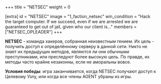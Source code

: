 +++
title = "NETSEC"
weight = 0

[extra]
id = "NETSEC"
image = "1_faction_netsec"
win_condition = "Hack the target computer. If we succeed, even if we are arrested we are guaranteed to get out of jail, given who our client is..."
members = ["NETSEC_OPLEADER"]
+++

**NETSEC** - команда хакеров, собранная неизвестным гением.
Их цель - получить доступ к определённому серверу в данной сети.
Никто не знает их предыдущих методов, являются ли они обычными преступниками, или преследуют более высокую цель.
По правде, их методы часто крайне незаконны, если не аморальны вовсе.

**Условия победы**:
игра заканчивается, когда NETSEC получают доступ к Целевому Узлу, или когда все члены AGENT убраны из игры.
